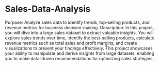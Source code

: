 # Sales-Data-Analysis
Purpose: Analyze sales data to identify trends, top-selling products, and revenue metrics for business decision-making.
Description: In this project, you will dive into a large sales dataset to extract valuable insights. You will explore sales trends over time, identify the best-selling products, calculate revenue metrics such as total sales and profit margins, and create visualizations to present your findings effectively. This project showcases your ability to manipulate and derive insights from large datasets, enabling you to make data-driven recommendations for optimizing sales strategies.
